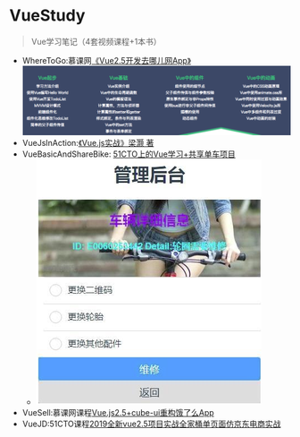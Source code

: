 # VueStudy

> Vue学习笔记（4套视频课程+1本书）

+ WhereToGo:慕课网[《Vue2.5开发去哪儿网App》](https://coding.imooc.com/learn/list/203.html)
  ![去哪网1](去哪网实战1.png)
+ VueJsInAction:[《Vue.js实战》梁灏 著](https://item.jd.com/12215519.html)
+ VueBasicAndShareBike: [51CTO上的Vue学习+共享单车项目](http://edu.51cto.com/course/10906.html)
  + ![单车管理系统](单车管理系统.png)
+ VueSell:慕课网课程[Vue.js2.5+cube-ui重构饿了么App](https://coding.imooc.com/learn/list/74.html)
+ VueJD:51CTO课程[2019全新vue2.5项目实战全家桶单页面仿京东电商实战](https://edu.51cto.com/course/17237.html)
